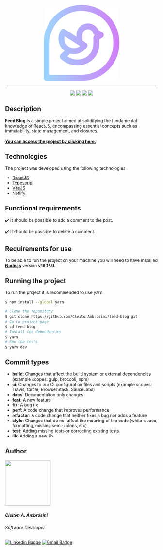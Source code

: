 <div align="center">
  <img src="./src/assets/logo.png" width="250">
  <hr>
</div>

<p align="center">
   <img src="https://img.shields.io/badge/react-%2320232a.svg?style=for-the-badge&logo=react&logoColor=%2361DAFB"/>
   <img src="https://img.shields.io/badge/TypeScript-007ACC?style=for-the-badge&logo=typescript&logoColor=white"/>
   <img src="https://img.shields.io/badge/vite-%23646CFF.svg?style=for-the-badge&logo=vite&logoColor=white"/>
   <img src="https://img.shields.io/badge/netlify-%23000000.svg?style=for-the-badge&logo=netlify&logoColor=#00C7B7)"/>
</p>

## Description

**Feed Blog** is a simple project aimed at solidifying the fundamental knowledge of ReactJS, encompassing essential concepts such as immutability, state management, and closures.
</br>
</br>
<a href="https://willowy-fairy-a2fc05.netlify.app" target="_blank">**You can access the project by clicking here.**</a>

## Technologies

The project was developed using the following technologies
- [ReactJS](https://pt-br.legacy.reactjs.org/)
- [Typescript](https://www.typescriptlang.org/)
- [ViteJS](https://vitejs.dev/)
- [Netlify](https://www.netlify.com/)

## Functional requirements

:heavy_check_mark: It should be possible to add a comment to the post.

:heavy_check_mark: It should be possible to delete a comment.


## Requirements for use

  To be able to run the project on your machine you will need to have installed **[Node.js](https://nodejs.org/en/)** version **v18.17.0**.

## Running the project

  To run the project it is recommended to use yarn
  ```bash
  $ npm install --global yarn
  ```
  ```bash
  # Clone the repository
  $ git clone https://github.com/CleitonAmbrosini/feed-blog.git
  # Go to project page
  $ cd feed-blog
  # Install the dependencies
  $ yarn
  # Run the tests
  $ yarn dev
  ```

## Commit types

-   **build**: Changes that affect the build system or external dependencies (example scopes: gulp, broccoli, npm)
-   **ci**: Changes to our CI configuration files and scripts (example scopes: Travis, Circle, BrowserStack, SauceLabs)
-   **docs**: Documentation only changes
-   **feat**: A new feature
-   **fix**: A bug fix
-   **perf**: A code change that improves performance
-   **refactor**: A code change that neither fixes a bug nor adds a feature
-   **style**: Changes that do not affect the meaning of the code (white-space, formatting, missing semi-colons, etc)
-   **test**: Adding missing tests or correcting existing tests
-   **lib**: Adding a new lib

##  Author

<img width="150" height="150" src="https://github.com/cleitonAmbrosini.png" />

##### Cleiton A. Ambrosini
###### _Software Developer_

[![Linkedin Badge](https://img.shields.io/badge/Cleiton%20Ambrosini-blue?style=flat-square&logo=linkedin&labelColor=blue)](mailto:cleiton.ambro@gmail.com)
[![Gmail Badge](https://img.shields.io/badge/-cleiton.ambro@gmail.com-c14438?style=flat-square&logo=Gmail&logoColor=white&link=mailto:cleiton.ambro@gmail.com)](https://www.linkedin.com/in/cleitonambrosini/)
